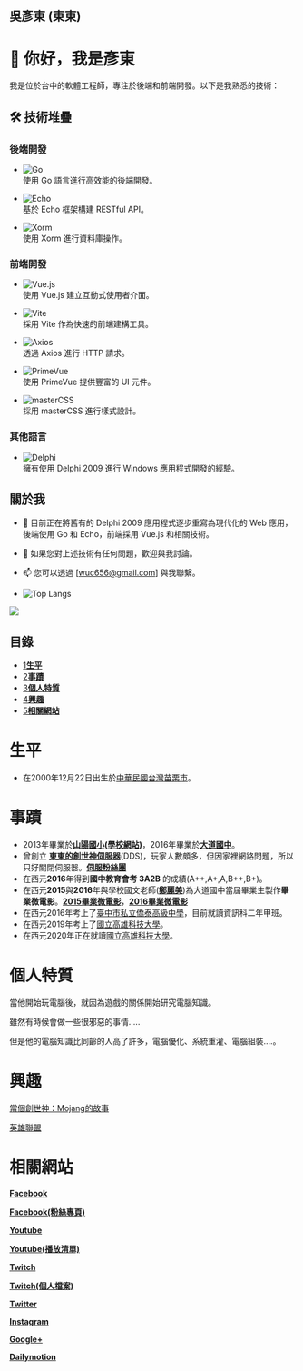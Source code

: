 ## 吳彥東 (東東)
# 👋 你好，我是彥東

我是位於台中的軟體工程師，專注於後端和前端開發。以下是我熟悉的技術：

## 🛠️ 技術堆疊

### 後端開發

- ![Go](https://img.shields.io/badge/Go-1.23.4-blue?logo=go)  
  使用 Go 語言進行高效能的後端開發。

- ![Echo](https://img.shields.io/badge/Echo-v4.13.3-blue?logo=echo)  
  基於 Echo 框架構建 RESTful API。

- ![Xorm](https://img.shields.io/badge/Xorm-1.3.9-blue?logo=xorm)  
  使用 Xorm 進行資料庫操作。

### 前端開發

- ![Vue.js](https://img.shields.io/badge/Vue.js-v3.5.13-brightgreen?logo=vue.js)  
  使用 Vue.js 建立互動式使用者介面。

- ![Vite](https://img.shields.io/badge/Vite-v6.0.7-brightgreen?logo=vite)  
  採用 Vite 作為快速的前端建構工具。

- ![Axios](https://img.shields.io/badge/Axios-v1.7.9-brightgreen?logo=axios)  
  透過 Axios 進行 HTTP 請求。

- ![PrimeVue](https://img.shields.io/badge/PrimeVue-v4.2.5-brightgreen?logo=primevue)  
  使用 PrimeVue 提供豐富的 UI 元件。

- ![masterCSS](https://img.shields.io/badge/masterCSS-v1.37.7-brightgreen?logo=mastercss)  
  採用 masterCSS 進行樣式設計。

### 其他語言

- ![Delphi](https://img.shields.io/badge/Delphi%202009-Object%20Pascal-orange?logo=delphi)  
  擁有使用 Delphi 2009 進行 Windows 應用程式開發的經驗。

## 關於我

- 🌱 目前正在將舊有的 Delphi 2009 應用程式逐步重寫為現代化的 Web 應用，後端使用 Go 和 Echo，前端採用 Vue.js 和相關技術。

- 💬 如果您對上述技術有任何問題，歡迎與我討論。

- 📫 您可以透過 [wuc656@gmail.com] 與我聯繫。
- ![Top Langs](https://github-readme-stats.vercel.app/api/top-langs/?username=wuc656&theme=radical&title_color=8E2DE2&text_color=fff)
<img src="https://github-readme-stats.vercel.app/api?username=wuc656&show_icons=true&theme=radical&title_color=8E2DE2&text_color=fff&icon_color=8E2DE2">

## 目錄

- [1**生平**](https://zh.wikipedia.org/wiki/User:%E5%90%B3%E5%BD%A5%E6%9D%B1#%E7%94%9F%E5%B9%B3)
- [2**事蹟**](https://zh.wikipedia.org/wiki/User:%E5%90%B3%E5%BD%A5%E6%9D%B1#%E4%BA%8B%E8%B9%9F)
- [3**個人特質**](https://zh.wikipedia.org/wiki/User:%E5%90%B3%E5%BD%A5%E6%9D%B1#%E5%80%8B%E4%BA%BA%E7%89%B9%E8%B3%AA)
- [4**興趣**](https://zh.wikipedia.org/wiki/User:%E5%90%B3%E5%BD%A5%E6%9D%B1#%E8%88%88%E8%B6%A3)
- [5**相關網站**](https://zh.wikipedia.org/wiki/User:%E5%90%B3%E5%BD%A5%E6%9D%B1#%E7%9B%B8%E9%97%9C%E7%B6%B2%E7%AB%99)

# **生平**

- 在2000年12月22日出生於[中華民國](https://zh.wikipedia.org/wiki/%E4%B8%AD%E8%8F%AF%E6%B0%91%E5%9C%8B "中華民國")[台灣](https://zh.wikipedia.org/wiki/%E8%87%BA%E7%81%A3 "臺灣")[苗栗市](https://zh.wikipedia.org/wiki/%E8%8B%97%E6%A0%97%E5%B8%82 "苗栗市")。

# **事蹟**

- 2013年畢業於[**山陽國小**](https://zh.wikipedia.org/w/index.php?title=User:Cherrycake19&action=edit&redlink=1 "User:Cherrycake19（頁面不存在）")**([學校網站](http://teacher2.syps.tc.edu.tw/school/web/?home=syps))**，2016年畢業於[**大道國中**](http://www.ddjhs.tc.edu.tw/)。
- 曾創立 **[東東的創世神伺服器](https://www.facebook.com/wud656)**(DDS)，玩家人數頗多，但因家裡網路問題，所以只好關閉伺服器。[**伺服粉絲團**](https://www.facebook.com/wud656)
- 在西元**2016**年得到**國中教育會考 3A2B** 的成績(A++,A+,A,B++,B+)。
- 在西元**2015**與**2016**年與學校國文老師(**[鄭麗美](https://www.facebook.com/dadulucy)**)為大道國中當屆畢業生製作**畢業微電影**。**[2015畢業微電影](https://www.youtube.com/watch?v=df7rQDfLSqU&feature=youtu.be)**，**[2016畢業微電影](https://www.youtube.com/watch?v=cpNNkTnlw68&feature=youtu.be)**
- 在西元2016年考上了[臺中市私立僑泰高級中學](https://zh.wikipedia.org/wiki/%E8%87%BA%E4%B8%AD%E5%B8%82%E7%A7%81%E7%AB%8B%E5%83%91%E6%B3%B0%E9%AB%98%E7%B4%9A%E4%B8%AD%E5%AD%B8 "臺中市私立僑泰高級中學")，目前就讀資訊科二年甲班。
- 在西元2019年考上了[國立高雄科技大學](https://zh.wikipedia.org/wiki/%E5%9C%8B%E7%AB%8B%E9%AB%98%E9%9B%84%E7%A7%91%E6%8A%80%E5%A4%A7%E5%AD%B8 "國立高雄科技大學")。
- 在西元2020年正在就讀[國立高雄科技大學](https://zh.wikipedia.org/wiki/%E5%9C%8B%E7%AB%8B%E9%AB%98%E9%9B%84%E7%A7%91%E6%8A%80%E5%A4%A7%E5%AD%B8 "國立高雄科技大學")。

# **個人特質**

當他開始玩電腦後，就因為遊戲的關係開始研究電腦知識。

雖然有時候會做一些很邪惡的事情.....

但是他的電腦知識比同齡的人高了許多，電腦優化、系統重灌、電腦組裝....。

# **興趣**

[當個創世神：Mojang的故事](https://zh.wikipedia.org/wiki/%E7%95%B6%E5%80%8B%E5%89%B5%E4%B8%96%E7%A5%9E%EF%BC%9AMojang%E7%9A%84%E6%95%85%E4%BA%8B "當個創世神：Mojang的故事")

[英雄聯盟](https://zh.wikipedia.org/wiki/%E8%8B%B1%E9%9B%84%E8%81%94%E7%9B%9F "英雄聯盟")

# **相關網站**

[**Facebook**](https://www.facebook.com/wut656)

[**Facebook(粉絲專頁)**](https://www.facebook.com/wut656)

[**Youtube**](https://www.youtube.com/user/wuc656)

**[Youtube(播放清單)](https://www.youtube.com/user/wuc656/playlists)**

**[Twitch](https://www.twitch.tv/wuc656)**

**[Twitch(個人檔案)](https://www.twitch.tv/wuc656/profile)**

**[Twitter](https://twitter.com/wuc656)**

**[Instagram](https://www.instagram.com/wuc656/)**

**[Google+](https://plus.google.com/u/0/+%E5%90%B3%E5%BD%A5%E6%9D%B1)**

**[Dailymotion](http://www.dailymotion.com/wuc656)**

